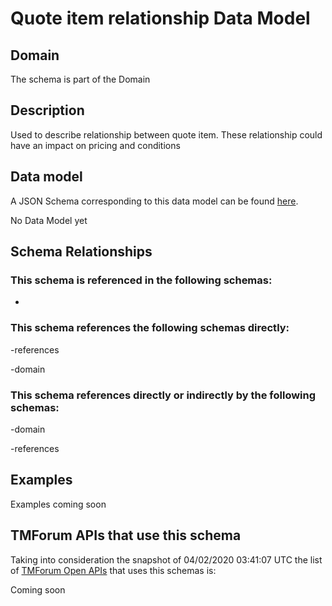 # Quote item relationship Data Model

## Domain

The  schema is part of the  Domain

## Description

Used to describe relationship between quote item. These relationship could have an impact on pricing and conditions

## Data model

A JSON Schema corresponding to this data model can be found
[here](https://github.com/tmforum-rand/schemas/blob/candidates/Customer/QuoteItemRelationship.schema.json).

No Data Model yet

## Schema Relationships

### This schema is referenced in the following schemas:

-

### This schema references the following schemas directly:

-references

-domain

### This schema references directly or indirectly by the following schemas:

-domain

-references



## Examples

Examples coming soon

## TMForum APIs that use this schema

Taking into consideration the snapshot of 04/02/2020 03:41:07 UTC the list of [TMForum Open APIs](https://www.tmforum.org/open-apis/) that uses this schemas is:

Coming soon